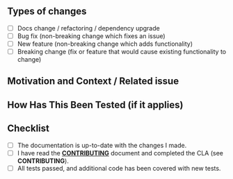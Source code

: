 ## Types of changes

<!--- What types of changes does your code introduce? Put an `x` in all the boxes that apply: -->

- [ ] Docs change / refactoring / dependency upgrade
- [ ] Bug fix (non-breaking change which fixes an issue)
- [ ] New feature (non-breaking change which adds functionality)
- [ ] Breaking change (fix or feature that would cause existing functionality to change)

## Motivation and Context / Related issue

<!--- Why is this change required? What problem does it solve? -->
<!--- Please link to an existing issue here if one exists. -->
<!--- (we recommend to have an existing issue for each pull request) -->

## How Has This Been Tested (if it applies)

<!--- Please describe here how your modifications have been tested. -->

## Checklist

<!--- Go over all the following points, and put an `x` in all the boxes that apply. -->
<!--- If you're unsure about any of these, don't hesitate to ask. We're here to help! -->

- [ ] The documentation is up-to-date with the changes I made.
- [ ] I have read the [**CONTRIBUTING**](../../CONTRIBUTING.md) document and completed the CLA (see **CONTRIBUTING**).
- [ ] All tests passed, and additional code has been covered with new tests.

<!--- In any case, don't hesitate to join and ask questions if you need on Nevergrad users Facebook group https://www.facebook.com/groups/nevergradusers/ -->
